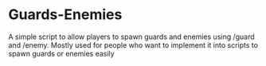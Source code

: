 # Guards-Enemies
A simple script to allow players to spawn guards and enemies using /guard and /enemy. Mostly used for people who want to implement it into scripts to spawn guards or enemies easily

